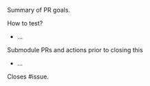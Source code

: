 Summary of PR goals.

How to test?
* ...

Submodule PRs and actions prior to closing this
* ...

Closes #issue.
